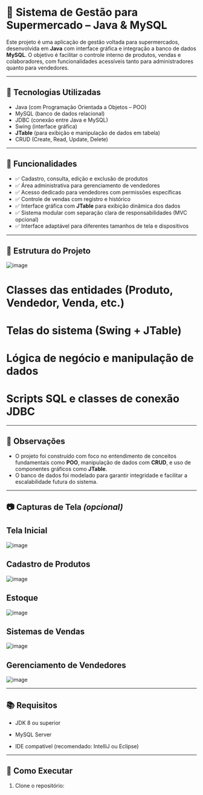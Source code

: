 # 🛒 Sistema de Gestão para Supermercado – Java & MySQL

Este projeto é uma aplicação de gestão voltada para supermercados, desenvolvida em **Java** com interface gráfica e integração a banco de dados **MySQL**. O objetivo é facilitar o controle interno de produtos, vendas e colaboradores, com funcionalidades acessíveis tanto para administradores quanto para vendedores.

---

## 🔧 Tecnologias Utilizadas

- Java (com Programação Orientada a Objetos – POO)
- MySQL (banco de dados relacional)
- JDBC (conexão entre Java e MySQL)
- Swing (interface gráfica)
- **JTable** (para exibição e manipulação de dados em tabela)
- CRUD (Create, Read, Update, Delete)

---

## 🎯 Funcionalidades

- ✅ Cadastro, consulta, edição e exclusão de produtos
- ✅ Área administrativa para gerenciamento de vendedores
- ✅ Acesso dedicado para vendedores com permissões específicas
- ✅ Controle de vendas com registro e histórico
- ✅ Interface gráfica com **JTable** para exibição dinâmica dos dados
- ✅ Sistema modular com separação clara de responsabilidades (MVC opcional)
- ✅ Interface adaptável para diferentes tamanhos de tela e dispositivos

---

## 🧩 Estrutura do Projeto

![image](https://github.com/user-attachments/assets/7dcc3b9a-2248-4e4c-b5f8-887721650d84)


# Classes das entidades (Produto, Vendedor, Venda, etc.)
# Telas do sistema (Swing + JTable)
# Lógica de negócio e manipulação de dados
# Scripts SQL e classes de conexão JDBC

---

## 📌 Observações

- O projeto foi construído com foco no entendimento de conceitos fundamentais como **POO**, manipulação de dados com **CRUD**, e uso de componentes gráficos como **JTable**.
- O banco de dados foi modelado para garantir integridade e facilitar a escalabilidade futura do sistema.

---

## 📷 Capturas de Tela *(opcional)*

## Tela Inicial
![image](https://github.com/user-attachments/assets/9a0da662-381b-4b78-95f6-b56c465db146)

## Cadastro de Produtos
![image](https://github.com/user-attachments/assets/1b4a15f5-8bfa-47e2-bd4b-f760c954ee18)

## Estoque
![image](https://github.com/user-attachments/assets/2ef5b581-4828-4688-b41c-f071fad21ea5)

## Sistemas de Vendas
![image](https://github.com/user-attachments/assets/149c5ad2-17b5-4c65-8310-24ffc0e92640)

## Gerenciamento de Vendedores
![image](https://github.com/user-attachments/assets/af3a3de4-40b3-4e01-8750-abb1481f1b68)



---

## 📚 Requisitos

- JDK 8 ou superior
- MySQL Server



- IDE compatível (recomendado: IntelliJ ou Eclipse)

---

## 🚀 Como Executar

1. Clone o repositório:


